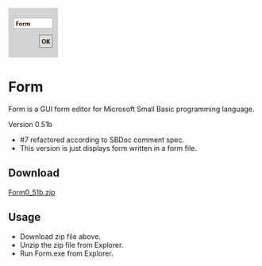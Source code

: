 ![icon](img/FormIcon.png)

# Form
Form is a GUI form editor for Microsoft Small Basic programming language. 

Version 0.51b
- #7 refactored according to SBDoc comment spec.
- This version is just displays form written in a form file.

## Download
[Form0_51b.zip](Form0_51b.zip)

## Usage
- Download zip file above.
- Unzip the zip file from Explorer.
- Run Form.exe from Explorer.
